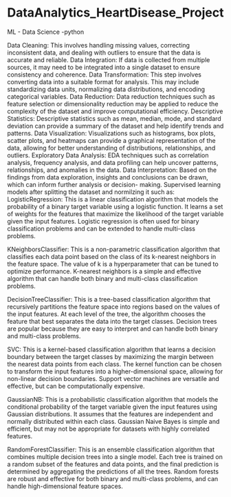 # DataAnalytics_HeartDisease_Project
ML - Data Science -python

Data Cleaning: This involves handling missing values, correcting  inconsistent data, and dealing with outliers to ensure that the data is  accurate and reliable.
Data Integration: If data is collected from multiple sources, it may need to be  integrated into a single dataset to ensure consistency and coherence.
Data Transformation: This step involves converting data into a suitable format  for analysis. This may include standardizing data units, normalizing data  distributions, and encoding categorical variables.
Data Reduction: Data reduction techniques such as feature selection or  dimensionality reduction may be applied to reduce the complexity of the  dataset and improve computational efficiency.
Descriptive Statistics: Descriptive statistics such as mean, median, mode,  and standard deviation can provide a summary of the dataset and help  identify trends and patterns.
Data Visualization: Visualizations such as histograms, box plots, scatter plots,  and heatmaps can provide a graphical representation of the data, allowing  for better understanding of distributions, relationships, and outliers.
Exploratory Data Analysis: EDA techniques such as correlation analysis,  frequency analysis, and data profiling can help uncover patterns,  relationships, and anomalies in the data.
Data Interpretation: Based on the findings from data exploration, insights and  conclusions can be drawn, which can inform further analysis or decision-  making.
Supervised learning models after splitting the dataset and normilzing it such as:
LogisticRegression: This is a linear classification algorithm that models the probability of a binary target variable using a logistic function. It learns a set of weights for the features that maximize the likelihood of the target variable given the input features. Logistic regression is often used for binary classification problems and can be extended to handle multi-class problems.

KNeighborsClassifier: This is a non-parametric classification algorithm that classifies each data point based on the class of its k-nearest neighbors in the feature space. The value of k is a hyperparameter that can be tuned to optimize performance. K-nearest neighbors is a simple and effective algorithm that can handle both binary and multi-class classification problems.

DecisionTreeClassifier: This is a tree-based classification algorithm that recursively partitions the feature space into regions based on the values of the input features. At each level of the tree, the algorithm chooses the feature that best separates the data into the target classes. Decision trees are popular because they are easy to interpret and can handle both binary and multi-class problems.

SVC: This is a kernel-based classification algorithm that learns a decision boundary between the target classes by maximizing the margin between the nearest data points from each class. The kernel function can be chosen to transform the input features into a higher-dimensional space, allowing for non-linear decision boundaries. Support vector machines are versatile and effective, but can be computationally expensive.

GaussianNB: This is a probabilistic classification algorithm that models the conditional probability of the target variable given the input features using Gaussian distributions. It assumes that the features are independent and normally distributed within each class. Gaussian Naive Bayes is simple and efficient, but may not be appropriate for datasets with highly correlated features.

RandomForestClassifier: This is an ensemble classification algorithm that combines multiple decision trees into a single model. Each tree is trained on a random subset of the features and data points, and the final prediction is determined by aggregating the predictions of all the trees. Random forests are robust and effective for both binary and multi-class problems, and can handle high-dimensional feature spaces.



